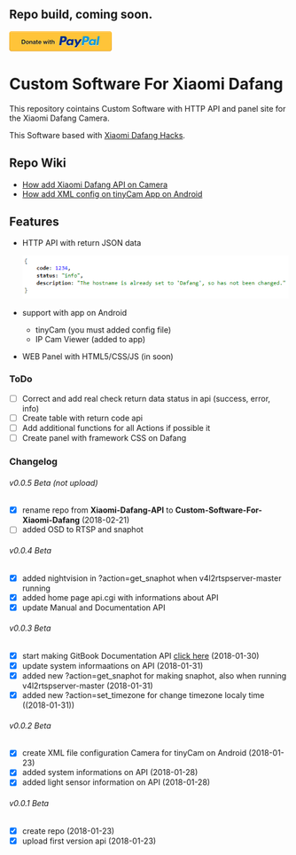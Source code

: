 ## Repo build, coming soon.

[![Donate with PayPal](/assets/donate.en.png)](https://paypal.me/kszere)

# Custom Software For Xiaomi Dafang
This repository cointains Custom Software with HTTP API and panel site for the Xiaomi Dafang Camera.

This Software based with [Xiaomi Dafang Hacks](https://github.com/EliasKotlyar/Xiaomi-Dafang-Hacks).


## Repo Wiki
* [How add Xiaomi Dafang API on Camera](https://github.com/kszere/Xiaomi-Dafang-API/wiki/How-add-Xiaomi-Dafang-API-on-Camera)
* [How add XML config on tinyCam App on Android](https://github.com/kszere/Xiaomi-Dafang-API/wiki/How-add-XML-config-on-tinyCam-App-on-Android)

## Features
* HTTP API with return JSON data

  ![API return data with JSON](/assets/api-return-json.png)
* support with app on Android
  * tinyCam (you must added config file)
  * IP Cam Viewer (added to app)
* WEB Panel with HTML5/CSS/JS \(in soon\)

### ToDo
* [ ] Correct and add real check return data status in api \(success, error, info\)
* [ ] Create table with return code api
* [ ] Add additional functions for all Actions if possible it
* [ ] Create panel with framework CSS on Dafang

### Changelog
###### v0.0.5 Beta (not upload)
* [x] rename repo from **Xiaomi-Dafang-API** to **Custom-Software-For-Xiaomi-Dafang** (2018-02-21)
* [ ] added OSD to RTSP and snaphot

###### v0.0.4 Beta
* [x] added nightvision in ?action=get_snaphot when v4l2rtspserver-master running
* [x] added home page api.cgi with informations about API
* [x] update Manual and Documentation API

###### v0.0.3 Beta
* [x] start making GitBook Documentation API [click here](https://kszere.gitbooks.io/xiaomi-dafang-api/content/) \(2018-01-30\)
* [x] update system informaations on API \(2018-01-31\)
* [x] added new ?action=get_snaphot for making snaphot, also when running v4l2rtspserver-master \(2018-01-31\)
* [x] added new ?action=set_timezone for change timezone localy time (\(2018-01-31\))

###### v0.0.2 Beta
* [x] create XML file configuration Camera for tinyCam on Android \(2018-01-23\)
* [x] added system  informations on API \(2018-01-28\)
* [x] added light sensor information on API \(2018-01-28\)

###### v0.0.1 Beta
* [x] create repo \(2018-01-23\)
* [x] upload first version api \(2018-01-23\)
